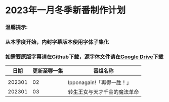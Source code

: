 # 2023年一月冬季新番制作计划

### 温馨提示:
### 从本季度开始，内封字幕版本使用字体子集化
### 如需要原版字幕请在Github下载，源字体文件请在[Google Drive](https://drive.google.com/drive/folders/1iypa6zAL0BJhom4-htpNNXLzyMMuB_xx?usp=sharing)下载


日期 | 更新至哪一集 | 番组名称 
---    | -------- | --- 
 | |  |  |
202301 | 02 | Ipponagain!「再得一胜！」
202301 | 03 | 转生王女与天才千金的魔法革命
